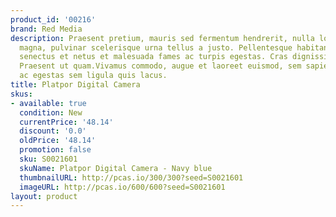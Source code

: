 ```yaml
---
product_id: '00216'
brand: Red Media
description: Praesent pretium, mauris sed fermentum hendrerit, nulla lorem iaculis
  magna, pulvinar scelerisque urna tellus a justo. Pellentesque habitant morbi tristique
  senectus et netus et malesuada fames ac turpis egestas. Cras dignissim elit et augue.
  Praesent ut quam.Vivamus commodo, augue et laoreet euismod, sem sapien tempor dolor,
  ac egestas sem ligula quis lacus.
title: Platpor Digital Camera
skus:
- available: true
  condition: New
  currentPrice: '48.14'
  discount: '0.0'
  oldPrice: '48.14'
  promotion: false
  sku: S0021601
  skuName: Platpor Digital Camera - Navy blue
  thumbnailURL: http://pcas.io/300/300?seed=S0021601
  imageURL: http://pcas.io/600/600?seed=S0021601
layout: product
---
```

